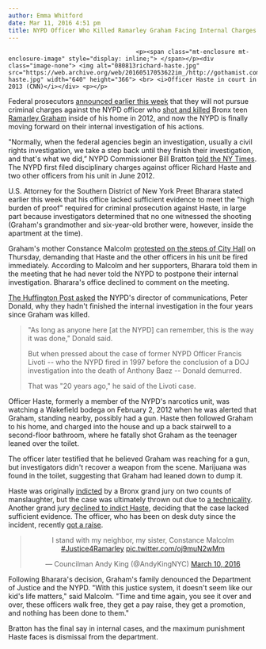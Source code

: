 ```yaml
---
author: Emma Whitford
date: Mar 11, 2016 4:51 pm
title: NYPD Officer Who Killed Ramarley Graham Facing Internal Charges
---
```


	
										<p><span class="mt-enclosure mt-enclosure-image" style="display: inline;"> </span></p><div class="image-none"> <img alt="080813richard-haste.jpg" src="https://web.archive.org/web/20160517053622im_/http://gothamist.com/attachments/nyc_ewhitford/080813richard-haste.jpg" width="640" height="366"> <br> <i>Officer Haste in court in 2013 (CNN)</i></div> <p></p>

<p>Federal prosecutors <a href="https://web.archive.org/web/20160517053622/http://gothamist.com/2016/03/08/ramarley_graham_feds_nypd.php">announced earlier this week</a> that they will not pursue criminal charges against the NYPD officer who <a href="https://web.archive.org/web/20160517053622/http://gothamist.com/2012/02/03/cop_kills_unarmed_18-year-old_in_hi.php">shot and killed</a> Bronx teen <a href="https://web.archive.org/web/20160517053622/https://www.google.com/search?q=Ramarley+Graham+gothamist&amp;oq=Ramarley+Graham+gothamist&amp;aqs=chrome..69i57j69i60l3.1190j0j4&amp;sourceid=chrome&amp;es_sm=91&amp;ie=UTF-8">Ramarley Graham</a> inside of his home in 2012, and now the NYPD is finally moving forward on their internal investigation of his actions.</p>

<p>&quot;Normally, when the federal agencies begin an investigation, usually a civil rights investigation, we take a step back until they finish their investigation, and that&apos;s what we did,&#x201D; NYPD Commissioner Bill Bratton <a href="https://web.archive.org/web/20160517053622/http://www.nytimes.com/2016/03/11/nyregion/officer-in-fatal-shooting-of-ramarley-graham-faces-police-dept-charges.html?partner=rss&amp;emc=rss">told the NY Times</a>. The NYPD first filed disciplinary charges against officer Richard Haste and two other officers from his unit in June 2012.</p>

<p>U.S. Attorney for the Southern District of New York Preet Bharara stated earlier this week that his office lacked sufficient evidence to meet the &quot;high burden of proof&quot; required for criminal prosecution against Haste, in large part because investigators determined that no one witnessed the shooting (Graham&apos;s grandmother and six-year-old brother were, however, inside the apartment at the time). </p>

<p>Graham&apos;s mother Constance Malcolm <a href="https://web.archive.org/web/20160517053622/http://www.blackwestchester.com/constance-calls-bratton-a-bald-face-liar/">protested on the steps of City Hall</a> on Thursday, demanding that Haste and the other officers in his unit be fired immediately. According to Malcolm and her supporters, Bharara told them in the meeting that he had never told the NYPD to postpone their internal investigation. Bharara&apos;s office declined to comment on the meeting. </p>

<p><a href="https://web.archive.org/web/20160517053622/http://www.huffingtonpost.com/entry/nypd-commissioner-bratton-lied-ramarley-graham_us_56e18716e4b065e2e3d4e81e">The Huffington Post asked</a> the NYPD&apos;s director of communications, Peter Donald, why they hadn&apos;t finished the internal investigation in the four years since Graham was killed.</p>

<blockquote>&quot;As long as anyone here [at the NYPD] can remember, this is the way it was done,&quot; Donald said.

<p>But when pressed about the case of former NYPD Officer Francis Livoti -- who the NYPD fired in 1997 before the conclusion of a DOJ investigation into the death of Anthony Baez -- Donald demurred. </p>

<p>That was &quot;20 years ago,&quot; he said of the Livoti case.</p></blockquote><p></p>

<p>Officer Haste, formerly a member of the NYPD&apos;s narcotics unit, was watching a Wakefield bodega on February 2, 2012 when he was alerted that Graham, standing nearby, possibly had a gun. Haste then followed Graham to his home, and charged into the house and up a back stairwell to a second-floor bathroom, where he fatally shot Graham as the teenager leaned over the toilet. </p>

<p>The officer later testified that he believed Graham was reaching for a gun, but investigators didn&apos;t recover a weapon from the scene. Marijuana was found in the toilet, suggesting that Graham had leaned down to dump it. </p>

<p>Haste was originally <a href="https://web.archive.org/web/20160517053622/http://gothamist.com/2013/05/15/indictment_against_cop_who_killed_u.php">indicted</a> by a Bronx grand jury on two counts of manslaughter, but the case was ultimately thrown out due to <a href="https://web.archive.org/web/20160517053622/http://gothamist.com/2013/05/15/indictment_against_cop_who_killed_u.php">a technicality</a>. Another grand jury <a href="https://web.archive.org/web/20160517053622/http://gothamist.com/2013/08/08/nypd_officer_who_shot_ramarley_grah.php">declined to indict Haste</a>, deciding that the case lacked sufficient evidence. The officer, who has been on desk duty since the incident, recently <a href="https://web.archive.org/web/20160517053622/http://www.huffingtonpost.com/entry/ramarley-graham-nypd-richard-haste_us_567455d4e4b0b958f6567aa0">got a raise</a>.</p>

<center><blockquote class="twitter-tweet" data-lang="en"><p lang="en" dir="ltr">I stand with my neighbor, my sister, Constance Malcolm <a href="https://web.archive.org/web/20160517053622/https://twitter.com/hashtag/Justice4Ramarley?src=hash">#Justice4Ramarley</a> <a href="https://web.archive.org/web/20160517053622/https://t.co/oj9muN2wMm">pic.twitter.com/oj9muN2wMm</a></p>&#x2014; Councilman Andy King (@AndyKingNYC) <a href="https://web.archive.org/web/20160517053622/https://twitter.com/AndyKingNYC/status/707963788142747648">March 10, 2016</a></blockquote>
<script async src="//web.archive.org/web/20160517053622js_/http://platform.twitter.com/widgets.js" charset="utf-8"></script></center>

<p>Following Bharara&apos;s decision, Graham&apos;s family denounced the Department of Justice and the NYPD. &quot;With this justice system, it doesn&apos;t seem like our kid&apos;s life matters,&quot; said Malcolm. &quot;Time and time again, you see it over and over, these officers walk free, they get a pay raise, they get a promotion, and nothing has been done to them.&quot; </p>

<p>Bratton has the final say in internal cases, and the maximum punishment Haste faces is dismissal from the department. </p>					
										
									
				